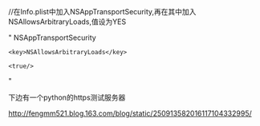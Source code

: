 
//在Info.plist中加入NSAppTransportSecurity,再在其中加入NSAllowsArbitraryLoads,值设为YES

"
<key>NSAppTransportSecurity</key>

<dict>

    <key>NSAllowsArbitraryLoads</key>

    <true/>

</dict>
"

下边有一个python的https测试服务器

http://fengmm521.blog.163.com/blog/static/250913582016117104332995/
